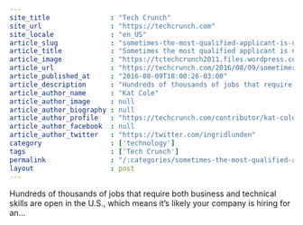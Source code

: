 ```yaml
---
site_title               : "Tech Crunch"
site_url                 : "https://techcrunch.com"
site_locale              : "en_US"
article_slug             : "sometimes-the-most-qualified-applicant-is-not-the-most-obvious"
article_title            : "Sometimes the most qualified applicant is not the most obvious"
article_image            : "https://tctechcrunch2011.files.wordpress.com/2016/08/applicant.jpg?w=764&h=400&crop=1"
article_url              : "https://techcrunch.com/2016/08/09/sometimes-the-most-qualified-applicant-is-not-the-most-obvious/"
article_published_at     : "2016-08-09T18:00:26-03:00"
article_description      : "Hundreds of thousands of jobs that require both business and technical skills are open in the U.S., which means it’s likely your company is hiring for an..."
article_author_name      : "Kat Cole"
article_author_image     : null
article_author_biography : null
article_author_profile   : "https://techcrunch.com/contributor/kat-cole/"
article_author_facebook  : null
article_author_twitter   : "https://twitter.com/ingridlunden"
category                 : ['technology']
tags                     : ['Tech Crunch']
permalink                : "/:categories/sometimes-the-most-qualified-applicant-is-not-the-most-obvious/"
layout                   : post
---
```


Hundreds of thousands of jobs that require both business and technical skills are open in the U.S., which means it’s likely your company is hiring for an...
